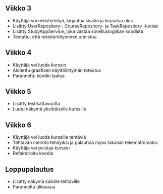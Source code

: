 ## Viikko 3
- Käyttäjä voi rekisteröityä, kirjautua sisään ja kirjautua ulos
- Lisätty UserRepository-, CourseRepository- ja TaskRepository -luokat
- Lisätty StudyAppService, joka vastaa sovelluslogiikan koodista
- Testattu, että rekisteröityminen onnistuu

## Viikko 4
- Käyttäjä voi luoda kurssin
- Aloitettu graafisen käyttöliittymän toteutus
- Parannettu koodin laatua

## Viikko 5
- Lisätty testikattavuutta
- Luotu näkymä yksittäiselle kurssille

## Viikko 6
- Käyttäjä voi luoda kurssille tehtäviä
- Tehtävän merkitä tehdyiksi ja palauttaa myös takaisin tekemättömäksi
- Käyttäjä voi poistaa kurssin
- Refaktoroitu koodia

## Loppupalautus
- Lisätty näkymä kaikille tehtäville
- Paranneltu ulkoasua